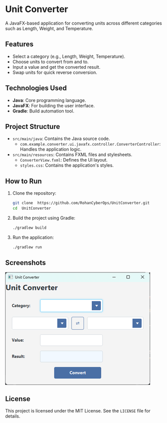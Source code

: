 
# Unit Converter

A JavaFX-based application for converting units across different categories such as Length, Weight, and Temperature.

## Features

- Select a category (e.g., Length, Weight, Temperature).
- Choose units to convert from and to.
- Input a value and get the converted result.
- Swap units for quick reverse conversion.

## Technologies Used

- **Java**: Core programming language.
- **JavaFX**: For building the user interface.
- **Gradle**: Build automation tool.

## Project Structure

- `src/main/java`: Contains the Java source code.
  - `com.example.converter.ui.javafx.controller.ConverterController`: Handles the application logic.
- `src/main/resources`: Contains FXML files and stylesheets.
  - `ConverterView.fxml`: Defines the UI layout.
  - `styles.css`: Contains the application's styles.

## How to Run

1. Clone the repository:
   ```bash
   git clone  https://github.com/RohanCyberOps/UnitConverter.git
   cd  UnitConverter
   ```

2. Build the project using Gradle:
   ```bash
   ./gradlew build
   ```

3. Run the application:
   ```bash
   ./gradlew run
   ```

## Screenshots

![Unit Converter Screenshot](assets/UC.png)

## License

This project is licensed under the MIT License. See the `LICENSE` file for details.
